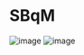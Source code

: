 # SBqM
![image](https://user-images.githubusercontent.com/75384929/187286069-5a3202be-1ab9-4c7e-bb50-f88ac2d29a94.png)
![image](https://user-images.githubusercontent.com/75384929/187286133-5a1888dc-149a-4d81-b007-cc8502bb29b8.png)
